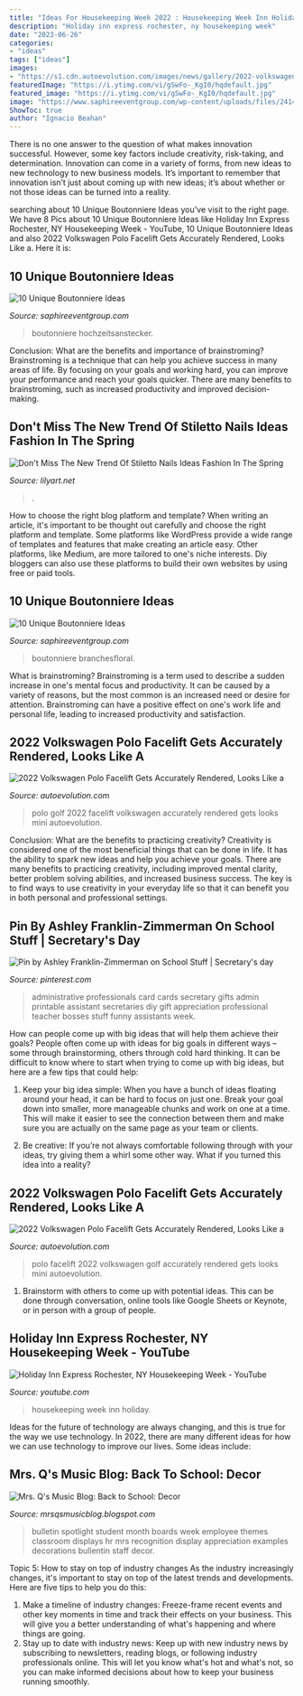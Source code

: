 ```yaml
---
title: "Ideas For Housekeeping Week 2022 : Housekeeping Week Inn Holiday"
description: "Holiday inn express rochester, ny housekeeping week"
date: "2023-06-26"
categories:
- "ideas"
tags: ["ideas"]
images:
- "https://s1.cdn.autoevolution.com/images/news/gallery/2022-volkswagen-polo-facelift-gets-accurately-rendered-looks-like-a-mini-golf-8_11.jpg"
featuredImage: "https://i.ytimg.com/vi/gSwFo-_KgI0/hqdefault.jpg"
featured_image: "https://i.ytimg.com/vi/gSwFo-_KgI0/hqdefault.jpg"
image: "https://www.saphireeventgroup.com/wp-content/uploads/files/2414/5694/2700/unique_boutonniere_9.jpg"
ShowToc: true
author: "Ignacio Beahan"
---
```



There is no one answer to the question of what makes innovation successful. However, some key factors include creativity, risk-taking, and determination. Innovation can come in a variety of forms, from new ideas to new technology to new business models. It’s important to remember that innovation isn’t just about coming up with new ideas; it’s about whether or not those ideas can be turned into a reality.

	

		
searching about 10 Unique Boutonniere Ideas you've visit to the right page. We have 8 Pics about 10 Unique Boutonniere Ideas like Holiday Inn Express Rochester, NY Housekeeping Week - YouTube, 10 Unique Boutonniere Ideas and also 2022 Volkswagen Polo Facelift Gets Accurately Rendered, Looks Like a. Here it is:
		
    
## 10 Unique Boutonniere Ideas

<img loading=lazy src="https://www.saphireeventgroup.com/wp-content/uploads/files/2414/5694/2700/unique_boutonniere_9.jpg" onerror="this.onerror=null;this.src='https://tse1.mm.bing.net/th?id=OIP.FImlgpXz9nJO5Ikf74aCywAAAA&amp;pid=15.1';" alt="10 Unique Boutonniere Ideas">

_Source: saphireeventgroup.com_

>boutonniere hochzeitsanstecker. 

	

Conclusion: What are the benefits and importance of brainstroming?
Brainstroming is a technique that can help you achieve success in many areas of life. By focusing on your goals and working hard, you can improve your performance and reach your goals quicker. There are many benefits to brainstroming, such as increased productivity and improved decision-making.

    
## Don&#039;t Miss The New Trend Of Stiletto Nails Ideas Fashion In The Spring

<img loading=lazy src="https://lilyart.net/wp-content/uploads/2020/04/32-3.jpg" onerror="this.onerror=null;this.src='https://tse4.mm.bing.net/th?id=OIP.OkLHyuYh5gKSsAzgKtdokAHaKU&amp;pid=15.1';" alt="Don&#039;t Miss The New Trend Of Stiletto Nails Ideas Fashion In The Spring">

_Source: lilyart.net_

>. 

	

How to choose the right blog platform and template?
When writing an article, it's important to be thought out carefully and choose the right platform and template. Some platforms like WordPress provide a wide range of templates and features that make creating an article easy. Other platforms, like Medium, are more tailored to one's niche interests. Diy bloggers can also use these platforms to build their own websites by using free or paid tools.

    
## 10 Unique Boutonniere Ideas

<img loading=lazy src="https://www.saphireeventgroup.com/wp-content/uploads/files/2114/5694/2697/unique_boutonniere_4.jpg" onerror="this.onerror=null;this.src='https://tse2.mm.bing.net/th?id=OIP.5TqLrgNHkZo4s1fshs03xAAAAA&amp;pid=15.1';" alt="10 Unique Boutonniere Ideas">

_Source: saphireeventgroup.com_

>boutonniere branchesfloral. 

	

What is brainstroming?
Brainstroming is a term used to describe a sudden increase in one's mental focus and productivity. It can be caused by a variety of reasons, but the most common is an increased need or desire for attention. Brainstroming can have a positive effect on one's work life and personal life, leading to increased productivity and satisfaction.

    
## 2022 Volkswagen Polo Facelift Gets Accurately Rendered, Looks Like A

<img loading=lazy src="https://s1.cdn.autoevolution.com/images/news/gallery/2022-volkswagen-polo-facelift-gets-accurately-rendered-looks-like-a-mini-golf-8_11.jpg" onerror="this.onerror=null;this.src='https://tse4.mm.bing.net/th?id=OIP.Ut6KBqYeCskAurPlU5_SHAHaE8&amp;pid=15.1';" alt="2022 Volkswagen Polo Facelift Gets Accurately Rendered, Looks Like a">

_Source: autoevolution.com_

>polo golf 2022 facelift volkswagen accurately rendered gets looks mini autoevolution. 

	

Conclusion: What are the benefits to practicing creativity?
Creativity is considered one of the most beneficial things that can be done in life. It has the ability to spark new ideas and help you achieve your goals. There are many benefits to practicing creativity, including improved mental clarity, better problem solving abilities, and increased business success. The key is to find ways to use creativity in your everyday life so that it can benefit you in both personal and professional settings.

    
## Pin By Ashley Franklin-Zimmerman On School Stuff | Secretary&#039;s Day

<img loading=lazy src="https://i.pinimg.com/originals/d6/18/53/d6185334657986eb78a3304bbf241c87.jpg" onerror="this.onerror=null;this.src='https://tse1.mm.bing.net/th?id=OIP.RURidsvCKbo1mzqLCUkqHwHaJ4&amp;pid=15.1';" alt="Pin by Ashley Franklin-Zimmerman on School Stuff | Secretary&#039;s day">

_Source: pinterest.com_

>administrative professionals card cards secretary gifts admin printable assistant secretaries diy gift appreciation professional teacher bosses stuff funny assistants week. 

	

How can people come up with big ideas that will help them achieve their goals?
People often come up with ideas for big goals in different ways – some through brainstorming, others through cold hard thinking. It can be difficult to know where to start when trying to come up with big ideas, but here are a few tips that could help:
1. Keep your big idea simple: When you have a bunch of ideas floating around your head, it can be hard to focus on just one. Break your goal down into smaller, more manageable chunks and work on one at a time. This will make it easier to see the connection between them and make sure you are actually on the same page as your team or clients.

2. Be creative: If you’re not always comfortable following through with your ideas, try giving them a whirl some other way. What if you turned this idea into a reality?

    
## 2022 Volkswagen Polo Facelift Gets Accurately Rendered, Looks Like A

<img loading=lazy src="https://s1.cdn.autoevolution.com/images/news/2022-volkswagen-polo-facelift-gets-accurately-rendered-looks-like-a-mini-golf-8-154593_1.jpg" onerror="this.onerror=null;this.src='https://tse4.mm.bing.net/th?id=OIP.QM261zIOHbPQJao6waJadgHaFj&amp;pid=15.1';" alt="2022 Volkswagen Polo Facelift Gets Accurately Rendered, Looks Like a">

_Source: autoevolution.com_

>polo facelift 2022 volkswagen golf accurately rendered gets looks mini autoevolution. 

	

1. Brainstorm with others to come up with potential ideas. This can be done through conversation, online tools like Google Sheets or Keynote, or in person with a group of people.

    
## Holiday Inn Express Rochester, NY Housekeeping Week - YouTube

<img loading=lazy src="https://i.ytimg.com/vi/gSwFo-_KgI0/hqdefault.jpg" onerror="this.onerror=null;this.src='https://tse1.mm.bing.net/th?id=OIP.R2AKA3Qogtjqiwx8RxaMcgHaFj&amp;pid=15.1';" alt="Holiday Inn Express Rochester, NY Housekeeping Week - YouTube">

_Source: youtube.com_

>housekeeping week inn holiday. 

	

Ideas for the future of technology are always changing, and this is true for the way we use technology. In 2022, there are many different ideas for how we can use technology to improve our lives. Some ideas include: 

    
## Mrs. Q&#039;s Music Blog: Back To School: Decor

<img loading=lazy src="http://2.bp.blogspot.com/-wvBgrch4Ok0/UFDwN46mAPI/AAAAAAAAFok/HHJn5IZlabQ/s1600/20120912_144256.jpg" onerror="this.onerror=null;this.src='https://tse2.mm.bing.net/th?id=OIP.nxgTB-5PBIrulbUU126uhwHaJ4&amp;pid=15.1';" alt="Mrs. Q&#039;s Music Blog: Back to School: Decor">

_Source: mrsqsmusicblog.blogspot.com_

>bulletin spotlight student month boards week employee themes classroom displays hr mrs recognition display appreciation examples decorations bullentin staff decor. 

	

Topic 5: How to stay on top of industry changes
As the industry increasingly changes, it's important to stay on top of the latest trends and developments. Here are five tips to help you do this:
1. Make a timeline of industry changes: Freeze-frame recent events and other key moments in time and track their effects on your business. This will give you a better understanding of what's happening and where things are going.
2. Stay up to date with industry news: Keep up with new industry news by subscribing to newsletters, reading blogs, or following industry professionals online. This will let you know what's hot and what's not, so you can make informed decisions about how to keep your business running smoothly.

